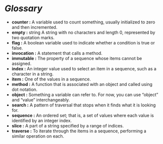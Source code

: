 # *Glossary*
* **counter :** A variable used to count something, usually initialized to zero and then incremented.
* **empty :** string A string with no characters and length 0, represented by two quotation marks.
* **flag :** A boolean variable used to indicate whether a condition is true or false.
* **invocation :** A statement that calls a method.
* **immutable :** The property of a sequence whose items cannot be assigned.
* **index :** An integer value used to select an item in a sequence, such as a character in a string.
* **item :** One of the values in a sequence.
* **method :** A function that is associated with an object and called using dot notation.
* **object :** Something a variable can refer to. For now, you can use “object” and “value” interchangeably.
* **search :** A pattern of traversal that stops when it finds what it is looking for.
* **sequence :** An ordered set; that is, a set of values where each value is identified by an integer index.
* **slice :** A part of a string specified by a range of indices.
* **traverse :** To iterate through the items in a sequence, performing a similar operation on each.    
